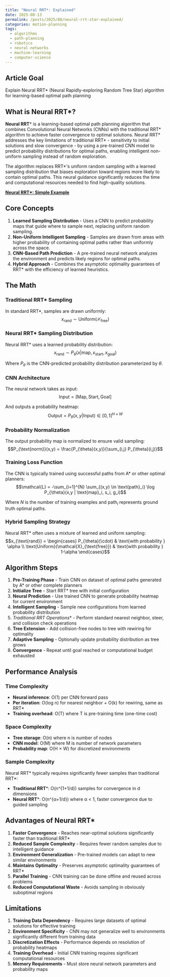 ```yaml
---
title: "Neural RRT*: Explained"
date: 2025-08-13
permalink: /posts/2025/08/neural-rrt-star-explained/
categories: motion-planning
tags:
  - algorithms
  - path-planning
  - robotics
  - neural-networks
  - machine-learning
  - computer-science
---
```



## Article Goal
Explain Neural RRT* (Neural Rapidly-exploring Random Tree Star) algorithm for learning-based optimal path planning

## What is Neural RRT*?
**Neural RRT*** is a learning-based optimal path planning algorithm that combines Convolutional Neural Networks (CNNs) with the traditional RRT* algorithm to achieve faster convergence to optimal solutions. Neural RRT* addresses the key limitations of traditional RRT* - sensitivity to initial solutions and slow convergence - by using a pre-trained CNN model to predict probability distributions for optimal paths, enabling intelligent non-uniform sampling instead of random exploration.

The algorithm replaces RRT*'s uniform random sampling with a learned sampling distribution that biases exploration toward regions more likely to contain optimal paths. This neural guidance significantly reduces the time and computational resources needed to find high-quality solutions.

**[Neural RRT*: Simple Example](/files/Neural_RRT.pdf)**

## Core Concepts
1. **Learned Sampling Distribution** - Uses a CNN to predict probability maps that guide where to sample next, replacing uniform random sampling.
2. **Non-Uniform Intelligent Sampling** - Samples are drawn from areas with higher probability of containing optimal paths rather than uniformly across the space.
3. **CNN-Based Path Prediction** - A pre-trained neural network analyzes the environment and predicts likely regions for optimal paths.
4. **Hybrid Approach** - Combines the asymptotic optimality guarantees of RRT* with the efficiency of learned heuristics.

## The Math

### Traditional RRT* Sampling
In standard RRT*, samples are drawn uniformly:
$$x_{\text{rand}} \sim \text{Uniform}(\mathcal{X}_{\text{free}})$$

### Neural RRT* Sampling Distribution
Neural RRT* uses a learned probability distribution:
$$x_{\text{rand}} \sim P_{\theta}(x | \text{map}, x_{\text{start}}, x_{\text{goal}})$$

Where $P_{\theta}$ is the CNN-predicted probability distribution parameterized by $\theta$.

### CNN Architecture
The neural network takes as input:
$$\text{Input} = [\text{Map}, \text{Start}, \text{Goal}]$$

And outputs a probability heatmap:
$$\text{Output} = P_{\theta}(x, y | \text{Input}) \in [0,1]^{H \times W}$$

### Probability Normalization
The output probability map is normalized to ensure valid sampling:
$$P_{\text{norm}}(x,y) = \frac{P_{\theta}(x,y)}{\sum_{i,j} P_{\theta}(i,j)}$$

### Training Loss Function
The CNN is typically trained using successful paths from A* or other optimal planners:
$$\mathcal{L} = -\sum_{i=1}^{N} \sum_{(x,y) \in \text{path}_i} \log P_{\theta}(x,y | \text{map}_i, s_i, g_i)$$

Where $N$ is the number of training examples and $\text{path}_i$ represents ground truth optimal paths.

### Hybrid Sampling Strategy
Neural RRT* often uses a mixture of learned and uniform sampling:
$$x_{\text{rand}} = \begin{cases} 
P_{\theta}(\cdot) & \text{with probability } \alpha \\
\text{Uniform}(\mathcal{X}_{\text{free}}) & \text{with probability } 1-\alpha
\end{cases}$$

## Algorithm Steps
1. **Pre-Training Phase** - Train CNN on dataset of optimal paths generated by A* or other complete planners
2. **Initialize Tree** - Start RRT* tree with initial configuration
3. **Neural Prediction** - Use trained CNN to generate probability heatmap for current environment
4. **Intelligent Sampling** - Sample new configurations from learned probability distribution
5. **Traditional RRT* Operations** - Perform standard nearest neighbor, steer, and collision check operations
6. **Tree Extension** - Add collision-free nodes to tree with rewiring for optimality
7. **Adaptive Sampling** - Optionally update probability distribution as tree grows
8. **Convergence** - Repeat until goal reached or computational budget exhausted

## Performance Analysis

### Time Complexity
- **Neural inference**: O(1) per CNN forward pass
- **Per iteration**: O(log n) for nearest neighbor + O(k) for rewiring, same as RRT*
- **Training overhead**: O(T) where T is pre-training time (one-time cost)

### Space Complexity
- **Tree storage**: O(n) where n is number of nodes
- **CNN model**: O(M) where M is number of network parameters
- **Probability map**: O(H × W) for discretized environments

### Sample Complexity
Neural RRT* typically requires significantly fewer samples than traditional RRT*:
- **Traditional RRT***: O(n^{1+1/d}) samples for convergence in d dimensions
- **Neural RRT***: O(n^{α+1/d}) where α < 1, faster convergence due to guided sampling

## Advantages of Neural RRT*
1. **Faster Convergence** - Reaches near-optimal solutions significantly faster than traditional RRT*
2. **Reduced Sample Complexity** - Requires fewer random samples due to intelligent guidance
3. **Environment Generalization** - Pre-trained models can adapt to new similar environments
4. **Maintains Optimality** - Preserves asymptotic optimality guarantees of RRT*
5. **Parallel Training** - CNN training can be done offline and reused across problems
6. **Reduced Computational Waste** - Avoids sampling in obviously suboptimal regions

## Limitations
1. **Training Data Dependency** - Requires large datasets of optimal solutions for effective training
2. **Environment Specificity** - CNN may not generalize well to environments significantly different from training data
3. **Discretization Effects** - Performance depends on resolution of probability heatmaps
4. **Training Overhead** - Initial CNN training requires significant computational resources
5. **Memory Requirements** - Must store neural network parameters and probability maps
